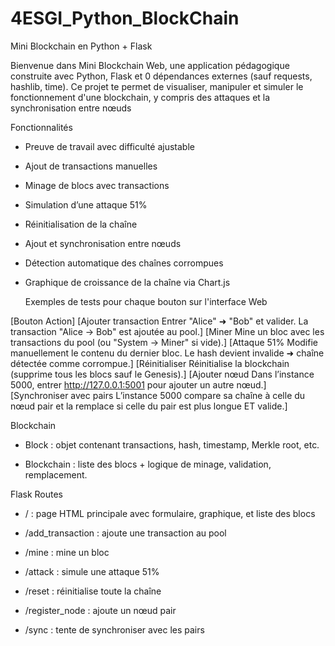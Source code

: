 # 4ESGI_Python_BlockChain
Mini Blockchain en Python + Flask

Bienvenue dans Mini Blockchain Web, une application pédagogique construite avec Python, Flask et 0 dépendances externes (sauf requests, hashlib, time).
Ce projet te permet de visualiser, manipuler et simuler le fonctionnement d'une blockchain, y compris des attaques et la synchronisation entre nœuds

Fonctionnalités
 - Preuve de travail avec difficulté ajustable
 - Ajout de transactions manuelles
 - Minage de blocs avec transactions
 - Simulation d’une attaque 51%
 - Réinitialisation de la chaîne
 - Ajout et synchronisation entre nœuds
 - Détection automatique des chaînes corrompues
 - Graphique de croissance de la chaîne via Chart.js


    Exemples de tests pour chaque bouton sur l'interface Web
   
[Bouton 	                                           Action]
[Ajouter transaction	                            Entrer "Alice" ➜ "Bob" et valider. La transaction "Alice -> Bob" est ajoutée au pool.]
[Miner	                                          Mine un bloc avec les transactions du pool (ou "System -> Miner" si vide).]
[Attaque 51%	                                    Modifie manuellement le contenu du dernier bloc. Le hash devient invalide ➜ chaîne détectée comme corrompue.]
[Réinitialiser	                                  Réinitialise la blockchain (supprime tous les blocs sauf le Genesis).]
[Ajouter nœud	                                    Dans l’instance 5000, entrer http://127.0.0.1:5001 pour ajouter un autre nœud.]
[Synchroniser avec pairs	                        L’instance 5000 compare sa chaîne à celle du nœud pair et la remplace si celle du pair est plus longue ET valide.]

Blockchain
 - Block : objet contenant transactions, hash, timestamp, Merkle root, etc.

 - Blockchain : liste des blocs + logique de minage, validation, remplacement.

Flask Routes
 - / : page HTML principale avec formulaire, graphique, et liste des blocs

 - /add_transaction : ajoute une transaction au pool

 - /mine : mine un bloc

 - /attack : simule une attaque 51%

 - /reset : réinitialise toute la chaîne

 - /register_node : ajoute un nœud pair

 - /sync : tente de synchroniser avec les pairs
